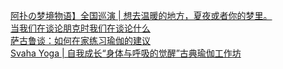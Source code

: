   
[阿扑の梦境物语】全国巡演 | 想去温暖的地方，夏夜或者你的梦里。](http://www.dianyue.me/archives/546/5rpbkcf27df50773/)  
[当我们在谈论朋克时我们在谈论什么](http://www.dianyue.me/archives/434/io6mnrzhdrnxoc2t/)  
[萨古鲁谈：如何在家练习瑜伽的建议](http://www.dianyue.me/archives/254/e7mpss25ocl23uew/)  
[Svaha Yoga | 自我成长“身体与呼吸的觉醒”古典瑜伽工作坊](http://www.dianyue.me/archives/535/ntzt3odalv5crm34/)